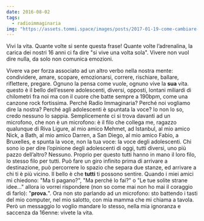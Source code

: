 ```yaml
---
date: 2016-08-02
tags:
  - radioimmaginaria
img: "https://assets.tommi.space/images/posts/2017-01-19-come-cambiare-il-mondo.jpg"
---
```

Vivi la vita. Quante volte si sente questa frase! Quante volte l’adrenalina, la carica dei nostri 16 anni ci fa dire "si vive una volta sola". Vivere non vuol dire nulla, da solo non comunica emozioni.

<!--more-->

Vivere va per forza associato ad un altro verbo nella nostra mente: condividere, amare, scopare, emozionarsi, correre, rischiare, ballare, riflettere, pregare. Ognuno la pensa come vuole, ognuno vive la **sua** vita. questo è il bello dell’essere adolescenti, diversi, opposti, lontani miliardi di chilometri fra noi ma con il cuore che batte sempre a 190bpm, come una canzone rock fortissima. Perché Radio Immaginaria? Perché noi vogliamo dire la nostra? Perché agli adolescenti è spuntata la voce? Io non lo so, credo nessuno lo sappia. Semplicemente ci si trova davanti ad un microfono, che non è un microfono: è il filo che collega me, ragazzo qualunque di Riva Ligure, al mio amico Mehmet, ad Istanbul, al mio amico Nick, a Bath, al mio amico Darren, a San Diego, al mio amico Fabio, a Bruxelles, e spunta la voce, non la tua voce: la voce degli adolescenti. Chi sono io per dire l’opinione degli adolescenti di oggi, tutti diversi, uno più pazzo dell’altro? Nessuno. Proprio per questo tutti hanno in mano il loro filo, lo stesso filo per tutti. Può fare un giro infinito prima di arrivare a destinazione, può percorrere lo spazio che separa due stanze, ed arrivare a chi ti è più vicino. Il bello è che **tutti** ti possono sentire. Quando i miei amici mi chiedono: "Ma ti pagano?", "Ma perché lo fai?" o "Le tue solite strane idee..." allora io vorrei rispondere (non so come mai non ho mai il coraggio di farlo): "**prova.**". Ora non sto parlando ad un microfono: sto battendo i tasti del mio computer, nel mio salotto, con mia mamma che mi chiama a tavola. Però un messaggio lo voglio mandare lo stesso, nella mia ignoranza e saccenza da 16enne: vivete la vita.
